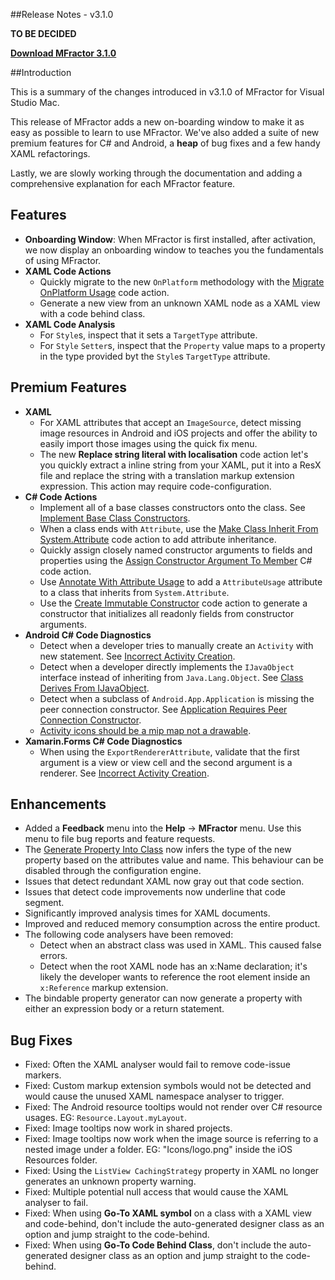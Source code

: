 
##Release Notes - v3.1.0

**TO BE DECIDED**

**[Download MFractor 3.1.0](http://addins.mfractor.com/releases/3.01.00/MFractor.MFractor_3.01.00.mpack)**

##Introduction

This is a summary of the changes introduced in v3.1.0 of MFractor for Visual Studio Mac.

This release of MFractor adds a new on-boarding window to make it as easy as possible to learn to use MFractor. We've also added a suite of new premium features for C# and Android, a **heap** of bug fixes and a few handy XAML refactorings.

Lastly, we are slowly working through the documentation and adding a comprehensive explanation for each MFractor feature.

## Features

 - **Onboarding Window**: When MFractor is first installed, after activation, we now display an onboarding window to teaches you the fundamentals of using MFractor.
 - **XAML Code Actions**
    - Quickly migrate to the new `OnPlatform` methodology with the [Migrate OnPlatform Usage](/code-actions/xaml/refactor/#migrate-onplatform-usage) code action.
    - Generate a new view from an unknown XAML node as a XAML view with a code behind class.
 - **XAML Code Analysis**
    - For `Style`s, inspect that it sets a `TargetType` attribute.
    - For `Style` `Setter`s, inspect that the `Property` value maps to a property in the type provided byt the  `Style`s `TargetType` attribute.

## Premium Features

- **XAML**
    - For XAML attributes that accept an `ImageSource`, detect missing image resources in Android and iOS projects and offer the ability to easily import those images using the quick fix menu.
    - The new **Replace string literal with localisation** code action let's you quickly extract a inline string from your XAML, put it into a ResX file and replace the string with a translation markup extension expression. This action may require code-configuration.
- **C# Code Actions**
    - Implement all of a base classes constructors onto the class. See [Implement Base Class Constructors](/code-actions/csharp/#implement-base-class-constructors).
    - When a class ends with `Attribute`, use the [Make Class Inherit From System.Attribute](/code-actions/csharp/#make-class-inherit-from-systemattribute) code action to add attribute inheritance.
    - Quickly assign closely named constructor arguments to fields and properties using the [Assign Constructor Argument To Member](/code-actions/csharp/#assign-constructor-argument-to-member) C# code action.
    - Use [Annotate With Attribute Usage](/code-actions/csharp/#annotate-with-attribute-usage) to add a `AttributeUsage` attribute to a class that inherits from `System.Attribute`.
    - Use the [Create Immutable Constructor](/code-actions/csharp/#create-immutable-constructor) code action to generate a constructor that initializes all readonly fields from constructor arguments.
- **Android C# Code Diagnostics**
    - Detect when a developer tries to manually create an `Activity` with new statement. See [Incorrect Activity Creation](/code-analysis/csharp/android/#incorrect-activity-creation).
    - Detect when a developer directly implements the `IJavaObject` interface instead of inheriting from `Java.Lang.Object`. See [Class Derives From IJavaObject](/code-analysis/csharp/android#class-derives-from-ijavaobject).
    - Detect when a subclass of `Android.App.Application` is missing the peer connection constructor. See [Application Requires Peer Connection Constructor](/code-analysis/csharp/android/#application-requires-peer-connection-constructor).
    - [Activity icons should be a mip map not a drawable](/code-analysis/csharp/android/#activity-icon-should-be-mip-map).
- **Xamarin.Forms C# Code Diagnostics**
    - When using the `ExportRendererAttribute`, validate that the first argument is a view or view cell and the second argument is a renderer. See [Incorrect Activity Creation](/code-analysis/csharp/xamarin-forms/#validate-exportrendererattribute-usages).

## Enhancements

 - Added a **Feedback** menu into the **Help** -> **MFractor** menu. Use this menu to file bug reports and feature requests.
 - The [Generate Property Into Class](/code-actions/xaml/fix/#generate-property-into-class) now infers the type of the new property based on the attributes value and name. This behaviour can be disabled through the configuration engine.
 - Issues that detect redundant XAML now gray out that code section.
 - Issues that detect code improvements now underline that code segment.
 - Significantly improved analysis times for XAML documents.
 - Improved and reduced memory consumption across the entire product.
 - The following code analysers have been removed:
    - Detect when an abstract class was used in XAML. This caused false errors.
    - Detect when the root XAML node has an x:Name declaration; it's likely the developer wants to reference the root element inside an `x:Reference` markup extension.
 - The bindable property generator can now generate a property with either an expression body or a return statement.

## Bug Fixes

 - Fixed: Often the XAML analyser would fail to remove code-issue markers.
 - Fixed: Custom markup extension symbols would not be detected and would cause the unused XAML namespace analyser to trigger.
 - Fixed: The Android resource tooltips would not render over C# resource usages. EG: `Resource.Layout.myLayout`.
 - Fixed: Image tooltips now work in shared projects.
 - Fixed: Image tooltips now work when the image source is referring to a nested image under a folder. EG: "Icons/logo.png" inside the iOS Resources folder.
 - Fixed: Using the `ListView CachingStrategy` property in XAML no longer generates an unknown property warning.
 - Fixed: Multiple potential null access that would cause the XAML analyser to fail.
 - Fixed: When using **Go-To XAML symbol** on a class with a XAML view and code-behind, don't include the auto-generated designer class as an option and jump straight to the code-behind.
 - Fixed: When using **Go-To Code Behind Class**, don't include the auto-generated designer class as an option and jump straight to the code-behind.
